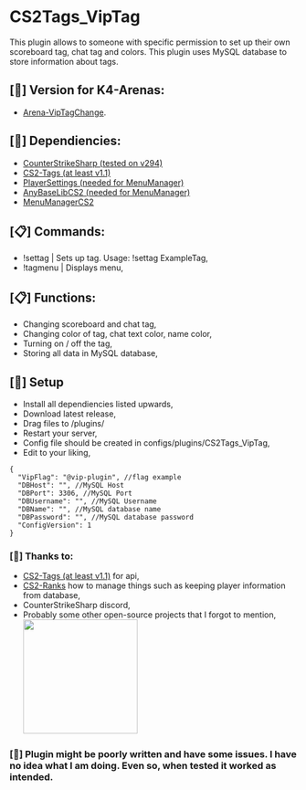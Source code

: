 # CS2Tags_VipTag
This plugin allows to someone with specific permission to set up their own scoreboard tag, chat tag and colors. This plugin uses MySQL database to store information about tags.

## [📌] Version for K4-Arenas:
- [Arena-VipTagChange](https://github.com/Letaryat/CS2-Arena-VipTagChange).

## [📌] Dependiencies:
- [CounterStrikeSharp (tested on v294)](https://github.com/roflmuffin/CounterStrikeSharp)  
- [CS2-Tags (at least v1.1)](https://github.com/schwarper/cs2-tags)
- [PlayerSettings (needed for MenuManager)](https://github.com/NickFox007/PlayerSettingsCS2)
- [AnyBaseLibCS2 (needed for MenuManager)](https://github.com/NickFox007/AnyBaseLibCS2)
- [MenuManagerCS2](https://github.com/NickFox007/MenuManagerCS2)

## [📋] Commands:
- !settag  | Sets up tag. Usage: !settag ExampleTag,
- !tagmenu | Displays menu,

## [📋] Functions:
- Changing scoreboard and chat tag,
- Changing color of tag, chat text color, name color,
- Turning on / off the tag,
- Storing all data in MySQL database,

## [📌] Setup
- Install all dependiencies listed upwards,
- Download latest release,
- Drag files to /plugins/
- Restart your server,
- Config file should be created in configs/plugins/CS2Tags_VipTag,
- Edit to your liking,

```
{
  "VipFlag": "@vip-plugin", //flag example
  "DBHost": "", //MySQL Host
  "DBPort": 3306, //MySQL Port
  "DBUsername": "", //MySQL Username
  "DBName": "", //MySQL database name
  "DBPassword": "", //MySQL database password
  "ConfigVersion": 1
}
```

### [🩷] Thanks to:
- [CS2-Tags (at least v1.1)](https://github.com/schwarper/cs2-tags) for api,
- [CS2-Ranks](https://github.com/partiusfabaa/cs2-ranks) how to manage things such as keeping player information from database,
- CounterStrikeSharp discord,
- Probably some other open-source projects that I forgot to mention,
<br><img src="https://i.imgur.com/TQP4lYn.gif" height="200px">

### [🚨] Plugin might be poorly written and have some issues. I have no idea what I am doing. Even so, when tested it worked as intended.